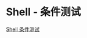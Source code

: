 <!-- #shell-condition #shell-if -->
# Shell - 条件测试

[Shell 条件测试](http://blog.csdn.net/ruishenh/article/details/17998921)

